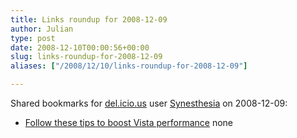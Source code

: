 ```yaml
---
title: Links roundup for 2008-12-09
author: Julian
type: post
date: 2008-12-10T00:00:56+00:00
slug: links-roundup-for-2008-12-09 
aliases: ["/2008/12/10/links-roundup-for-2008-12-09"]

---
```

Shared bookmarks for [del.icio.us][1] user [Synesthesia][2] on 2008-12-09:

  * [Follow these tips to boost Vista performance][3] 
    none</li> </ul>

 [1]: https://del.icio.us/
 [2]: https://del.icio.us/synesthesia
 [3]: https://articles.techrepublic.com.com/2415-10877_11-91600.html